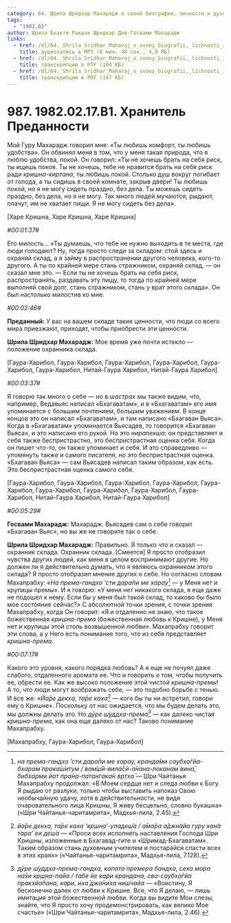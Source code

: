 ```yaml
---
category: 64. Шрила Шридхар Махарадж о своей биографии, личности и духовном опыте
tags:
  - "1982.02"
author: Шрила Бхакти Ракшак Шридхар Дев-Госвами Махарадж
links:
  - href: /dl/64._Shrila_Sridhar_Maharaj_o_svoey_biografii,_lichnosti_i_duhovnom_opyte/987_1982.02.17.B1_SridharMj_Hranitel_predannosti.mp3
    title: аудиозапись в MP3 (8 мин. 40 сек., 4,8 МБ)
  - href: /dl/64._Shrila_Sridhar_Maharaj_o_svoey_biografii,_lichnosti_i_duhovnom_opyte/987_1982.02.17.B1_SridharMj_Hranitel_predannosti.rtf
    title: транскрипцию в RTF (104 КБ)
  - href: /dl/64._Shrila_Sridhar_Maharaj_o_svoey_biografii,_lichnosti_i_duhovnom_opyte/987_1982.02.17.B1_SridharMj_Hranitel_predannosti.pdf
    title: транскрипцию в PDF (147 КБ)
---
```


# 987. 1982.02.17.B1. Хранитель Преданности

Мой Гуру Махарадж говорил мне: «Ты любишь комфорт, ты любишь удобства». Он обвинял меня в том, что у меня такая природа, что я люблю удобства, покой. Он говорил: «Ты не хочешь брать на себя риск, ты ищешь покоя. Ты не хочешь, тебе не нравится брать на себя риск ради *кришна-киртана*, ты любишь покой. Столько душ вокруг погибает от голода, а ты сидишь в своей комнате, закрыв двери! Ты любишь покой, но я не могу сидеть праздно, без дела. Ты можешь сидеть праздно, без дела, но я не могу. Так много людей мучаются, рыдают, плачут, им не хватает пищи. Я не могу сидеть без дела».

[Харе Кришна, Харе Кришна, Харе Кришна]

*#00:01:37#*

Его милость… «Ты думаешь, что тебе не нужно выходить в те места, где люди голодают? Ну, тогда просто следи за складом: стой здесь и охраняй склад, а я займу в распространении другого человека, кого-то другого. А ты по крайней мере стань стражником, охраняй склад, — он сказал мне это. — Если ты не хочешь брать на себя риск, распространять, раздавать эту пищу, то тогда по крайней мере выполняй свой долг, стань стражником, стань у врат этого склада». Он был настолько милостив ко мне.

*#00:02:46#*

**Преданный:** У вас на вашем складе такие ценности, что люди со всего мира приезжают, приходят, чтобы приобрести эти ценности.

**Шрила Шридхар Махарадж:** Мое время уже почти истекло — положение охранника склада.

[Гаура-Харибол, Гаура-Харибол, Гаура-Харибол, Гаура-Харибол, Гаура-Харибол, Гаура-Харибол, Нитай-Гаура Харибол, Нитай-Гаура Харибол]

*#00:03:37#*

Я говорю так много о себе — но в *шастрах* мы также видим, что, например, Ведавьяс написал «Бхагаватам», и в «Бхагаватам» его имя упоминается с большим почтением, большим уважением. В конце концов это он написал «Бхагаватам», и там написано «Бхагаван Вьяса». Когда в «Бхагаватам» упоминается Вьясадев, то говорится «Бхагаван Вьяса», и это написано его рукой. Но это *нирапекша*: он представляет и себя также беспристрастно, это беспристрастная оценка себя. Когда он пишет что-то, он также упоминает и себя. И это справедливо — упомянуть также и самого писателя, но это беспристрастная оценка. «Бхагаван Вьяса» — сам Вьясадев написал таким образом, как есть. Это беспристрастная оценка самого себя.

[Гаура-Харибол, Гаура-Харибол, Гаура-Харибол, Гаура-Харибол, Гаура-Харибол, Гаура-Харибол, Гаура-Харибол, Гаура-Харибол, Гаура-Харибол, Нитай-Гаура Харибол, Нитай-Гаура Харибол]

*#00:05:29#*

**Госвами Махарадж:** Махарадж. Вьясадев сам о себе говорит «Бхагаван Вьяс», но вы же не говорите так о себе.

**Шрила Шридхар Махарадж:** Правильно. Я только что и сказал — охранник склада. Охранник склада. [Смеется] Я просто отобразил чувства других людей, как меня в целом воспринимают другие. Но должен ли я действительно думать, что я являюсь охранником этого склада? Я просто отобразил мнение других о себе. Но согласно словам Махапрабху: «*На према-гандхо ’сти дара̄пи ме харау*[^_ftn1] — у Меня нет и крупицы премы». И я говорю: «У меня нет никакого склада, я еще даже не подошел к нему. Если бы у меня был такой склад, то каково бы было мое состояние сейчас?» С абсолютной точки зрения, с точки зрения Махапрабху, когда Он говорит: «Я и отдаленно не знаю, что такое божественная *кришна-према* (божественная любовь к Кришне), у Меня нет и крупицы этой столь возвышенной любви». Махапрабху говорит эти слова, а у Него есть понимание того, что из себя представляет *кришна-према*.

*#00:07:17#*

Какого это уровня, какого порядка любовь? А я еще не почуял даже слабого, отдаленного аромата ее. Что и говорить о том, чтобы получить ее, обрести ее. Как же высоко положение этой чистой *кришна-премы*! А то, что люди могут воображать себе, — это подобно борьбе с тенью. И все же: «*Йа̄ре декха, та̄ре каха*[^_ftn2] — кого бы ты ни встретил, говори ему о Кришне». Поскольку от нас ожидается, что мы будем делать это, мы должны делать это. Но *дӯре ш́уддха-према*[^_ftn3] — как далеко чистая *кришна-према*, как она еще далеко от нас? Таково понимание Махапрабху.

[Махапрабху, Гаура-Харибол, Гаура-Харибол]



[^_ftn1]: *на према-гандхо ’сти дара̄пи ме харау, кранда̄ми саубха̄гйа-бхарам̇ прака̄ш́итум / вам̇ш́ӣ-вила̄сй-а̄нана-локанам̇ вина̄, бибхарми йат пра̄н̣а-патан̇гака̄н вр̣тха̄* — Шри Чайтанья Махапрабху продолжал: «В Моем сердце нет и следа любви к Богу. Я рыдаю от разлуки, только чтобы выставить напоказ Свою необычайную удачу, хотя в действительности, не видя очаровательного лица Кришны, Я живу бесцельно, словно букашка» («Шри Чайтанья-чаритамрита», Мадхья-лила, 2.45).

[^_ftn2]: *йа̄ре декха, та̄ре каха ‘кр̣шн̣а’-упадеш́а / а̄ма̄ра а̄джн̃айа гуру хан̃а тара’ еи деш́а* — «Проси всех исполнять наставления Господа Шри Кришны, изложенные в Бхагавад-гите и «Шримад-Бхагаватам». Таким образом стань духовным учителем и постарайся спасти всех в этих краях» («Чайтанья-чаритамрита», Мадхья-лила, 7.128).

[^_ftn3]: *дӯре ш́уддха-према-гандха, капат̣а премера бандха, сеха мора на̄хи кр̣ш̣н̣а-па̄йа / табе йе кари крандана, сва-саубха̄гйа пракхйа̄пана, кари, иха̄ джа̄ниха ниш́чайа* — «Воистину, Я бесконечно далек от любви к Кришне. Все, что Я делаю, — лишь имитация этой божественной любви. Когда вы видите Мои слезы, знайте, что Я просто хочу продемонстрировать, как велико Мое счастье» («Шри Чайтанья-чаритамрита», Мадхья-лила, 2.46).

